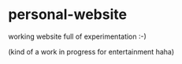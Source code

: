 # personal-website
working website full of experimentation :-)

(kind of a work in progress for entertainment haha)
